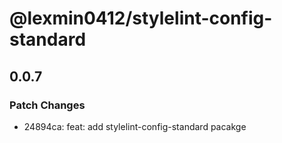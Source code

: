 # @lexmin0412/stylelint-config-standard

## 0.0.7

### Patch Changes

- 24894ca: feat: add stylelint-config-standard pacakge
